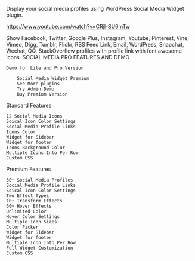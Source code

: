 Display your social media profiles using WordPress Social Media Widget plugin.

https://www.youtube.com/watch?v=CRjl-SU6mTw

Show Facebook, Twitter, Google Plus, Instagram, Youtube, Pinterest, Vine, Vimeo, Digg, Tumblr, Flickr, RSS Feed Link, Email, WordPress, Snapchat, Wechat, QQ, StackOverflow profiles with profile link with font awesome icons.
SOCIAL MEDIA PRO FEATURES AND DEMO

    Demo for Lite and Pro Version

        Social Media Widget Premium
        See More plugins
        Try Admin Demo
        Buy Premium Version

Standard Features

    12 Social Media Icons
    Soical Icon Color Settings
    Social Media Profile Links
    Icons Color
    Widget for Sidebar
    Widget for footer
    Icons Background Color
    Multiple Icons Into Per Row
    Custom CSS

Premium Features

    30+ Social Media Profiles
    Social Media Profile Links
    Soical Icon Color Settings
    Two Effect Types
    10+ Transform Effects
    60+ Hover Effects
    Unlimited Color
    Hover Color Settings
    Multiple Icon Sizes
    Color Picker
    Widget for Sidebar
    Widget for footer
    Multiple Icon Into Per Row
    Full Widget Customization
    Custom CSS
